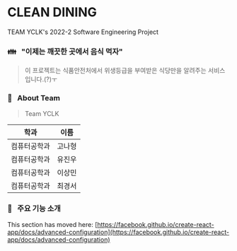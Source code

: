 # CLEAN DINING

TEAM YCLK's 2022-2 Software Engineering Project

### :family: &nbsp;&nbsp;"이제는 깨끗한 곳에서 음식 먹자"

> 이 프로젝트는 식품안전처에서 위생등급을 부여받은 식당만을 알려주는 서비스입니다.(?)ㅜ

### :information_desk_person: &nbsp; About Team
> Team YCLK
>
학과|이름|
---|---|
컴퓨터공학과|고나형
컴퓨터공학과|유진우
컴퓨터공학과|이상민
컴퓨터공학과|최경서

### :rocket: &nbsp; 주요 기능 소개
This section has moved here: [https://facebook.github.io/create-react-app/docs/advanced-configuration](https://facebook.github.io/create-react-app/docs/advanced-configuration)
